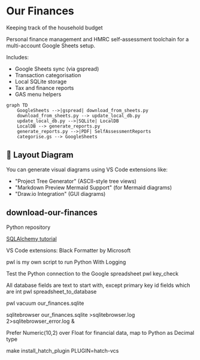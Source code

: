 # Our Finances

Keeping track of the household budget

Personal finance management and HMRC self-assessment toolchain for a multi-account Google Sheets setup.

Includes:

- Google Sheets sync (via gspread)
- Transaction categorisation
- Local SQLite storage
- Tax and finance reports
- GAS menu helpers

```mermaid
graph TD
    GoogleSheets -->|gspread| download_from_sheets.py
    download_from_sheets.py --> update_local_db.py
    update_local_db.py -->|SQLite| LocalDB
    LocalDB --> generate_reports.py
    generate_reports.py -->|PDF| SelfAssessmentReports
    categorise.gs --> GoogleSheets

```

## 🧩 Layout Diagram

You can generate visual diagrams using VS Code extensions like:

- "Project Tree Generator" (ASCII-style tree views)
- "Markdown Preview Mermaid Support" (for Mermaid diagrams)
- "Draw.io Integration" (GUI diagrams)

## download-our-finances

Python repository

[SQLAlchemy tutorial](https://docs.sqlalchemy.org/en/20/tutorial/metadata.html)

VS Code extensions:
Black Formatter by Microsoft

pwl is my own script to run Python With Logging

Test the Python connection to the Google spreadsheet
pwl key_check

All database fields are text to start with, except primary key id fields which are int
pwl spreadsheet_to_database

pwl vacuum our_finances.sqlite

sqlitebrowser our_finances.sqlite >sqlitebrowser.log 2>sqlitebrowser_error.log &

Prefer Numeric(10,2) over Float for financial data, map to Python as Decimal type

make install_hatch_plugin PLUGIN=hatch-vcs
